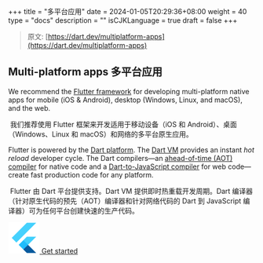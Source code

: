 +++
title = "多平台应用"
date = 2024-01-05T20:29:36+08:00
weight = 40
type = "docs"
description = ""
isCJKLanguage = true
draft = false
+++

> 原文: [https://dart.dev/multiplatform-apps](https://dart.dev/multiplatform-apps)

## Multi-platform apps 多平台应用

We recommend the [Flutter framework](https://flutter.dev/) for developing multi-platform native apps for mobile (iOS & Android), desktop (Windows, Linux, and macOS), and the web.

​	我们推荐使用 Flutter 框架来开发适用于移动设备（iOS 和 Android）、桌面（Windows、Linux 和 macOS）和网络的多平台原生应用。

Flutter is powered by the [Dart platform](https://dart.dev/overview#platform). The [Dart VM](https://dart.dev/overview#platform) provides an instant *hot reload* developer cycle. The Dart compilers—an [ahead-of-time (AOT) compiler](https://dart.dev/overview#native-platform) for native code and a [Dart-to-JavaScript compiler](https://dart.dev/overview#web-platform) for web code—create fast production code for any platform.

​	Flutter 由 Dart 平台提供支持。Dart VM 提供即时热重载开发周期。Dart 编译器（针对原生代码的预先（AOT）编译器和针对网络代码的 Dart 到 JavaScript 编译器）可为任何平台创建快速的生产代码。

[![Flutter](./Multi-platformapps_img/64.png) Get started](https://docs.flutter.dev/get-started)
